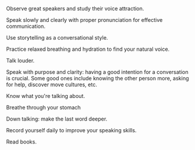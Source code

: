 Observe great speakers and study their voice attraction. 

Speak slowly and clearly with proper pronunciation for effective communication. 

Use storytelling as a conversational style. 

Practice relaxed breathing and hydration to find your natural voice. 

Talk louder.

Speak with purpose and clarity: having a good intention for a conversation is crucial. Some good ones include knowing the other person more, asking for help, discover move cultures, etc.

Know what you're talking about. 

Breathe through your stomach

Down talking: make the last word deeper.

Record yourself daily to improve your speaking skills. 

Read books.